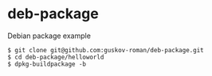 # deb-package
Debian package example

```
$ git clone git@github.com:guskov-roman/deb-package.git
$ cd deb-package/helloworld
$ dpkg-buildpackage -b
```
